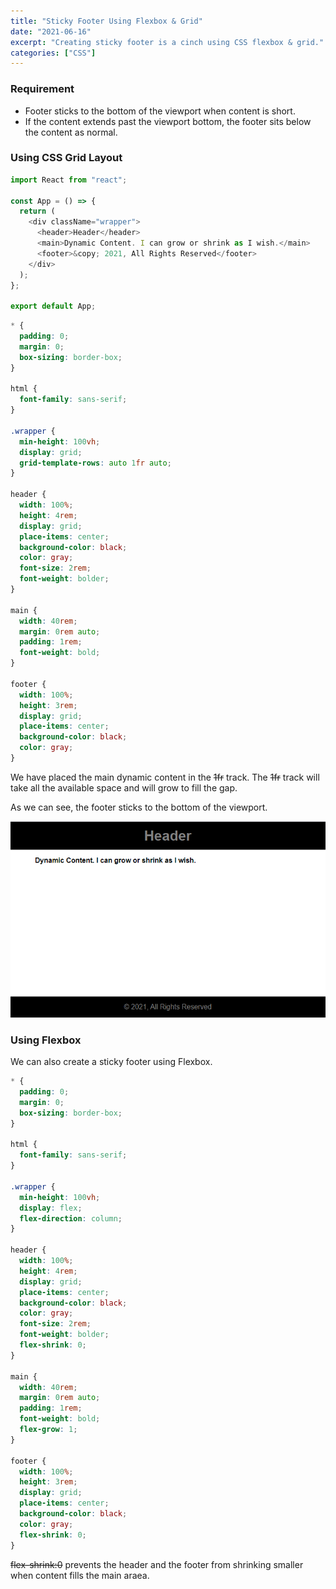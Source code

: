 ```yaml
---
title: "Sticky Footer Using Flexbox & Grid"
date: "2021-06-16"
excerpt: "Creating sticky footer is a cinch using CSS flexbox & grid."
categories: ["CSS"]
---
```


### Requirement

- Footer sticks to the bottom of the viewport when content is short.
- If the content extends past the viewport bottom, the footer sits below the content as normal.

### Using CSS Grid Layout

```jsx:title=src/App.js {numberLines}
import React from "react";

const App = () => {
  return (
    <div className="wrapper">
      <header>Header</header>
      <main>Dynamic Content. I can grow or shrink as I wish.</main>
      <footer>&copy; 2021, All Rights Reserved</footer>
    </div>
  );
};

export default App;
```

```css:title=src/index.css {numberLines, 12-14}
* {
  padding: 0;
  margin: 0;
  box-sizing: border-box;
}

html {
  font-family: sans-serif;
}

.wrapper {
  min-height: 100vh;
  display: grid;
  grid-template-rows: auto 1fr auto;
}

header {
  width: 100%;
  height: 4rem;
  display: grid;
  place-items: center;
  background-color: black;
  color: gray;
  font-size: 2rem;
  font-weight: bolder;
}

main {
  width: 40rem;
  margin: 0rem auto;
  padding: 1rem;
  font-weight: bold;
}

footer {
  width: 100%;
  height: 3rem;
  display: grid;
  place-items: center;
  background-color: black;
  color: gray;
}
```

We have placed the main dynamic content in the ~~1fr~~ track. The ~~1fr~~ track will take all the available space and will grow to fill the gap.

As we can see, the footer sticks to the bottom of the viewport.

![Sticky Footer](../images/stickyFooter/sticky-footer.png)

### Using Flexbox

We can also create a sticky footer using Flexbox.

```css:title=src/index.css {numberLines, 12-14, 26-26, 34-34, 44-44}
* {
  padding: 0;
  margin: 0;
  box-sizing: border-box;
}

html {
  font-family: sans-serif;
}

.wrapper {
  min-height: 100vh;
  display: flex;
  flex-direction: column;
}

header {
  width: 100%;
  height: 4rem;
  display: grid;
  place-items: center;
  background-color: black;
  color: gray;
  font-size: 2rem;
  font-weight: bolder;
  flex-shrink: 0;
}

main {
  width: 40rem;
  margin: 0rem auto;
  padding: 1rem;
  font-weight: bold;
  flex-grow: 1;
}

footer {
  width: 100%;
  height: 3rem;
  display: grid;
  place-items: center;
  background-color: black;
  color: gray;
  flex-shrink: 0;
}
```

~~flex-shrink:0~~ prevents the header and the footer from shrinking smaller when content fills the main araea.
